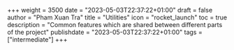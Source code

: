 +++
weight = 3500
date = "2023-05-03T22:37:22+01:00"
draft = false
author = "Pham Xuan Tra"
title = "Utilities"
icon = "rocket_launch"
toc = true
description = "Common features which are shared between different parts of the project"
publishdate = "2023-05-03T22:37:22+01:00"
tags = ["intermediate"]
+++
